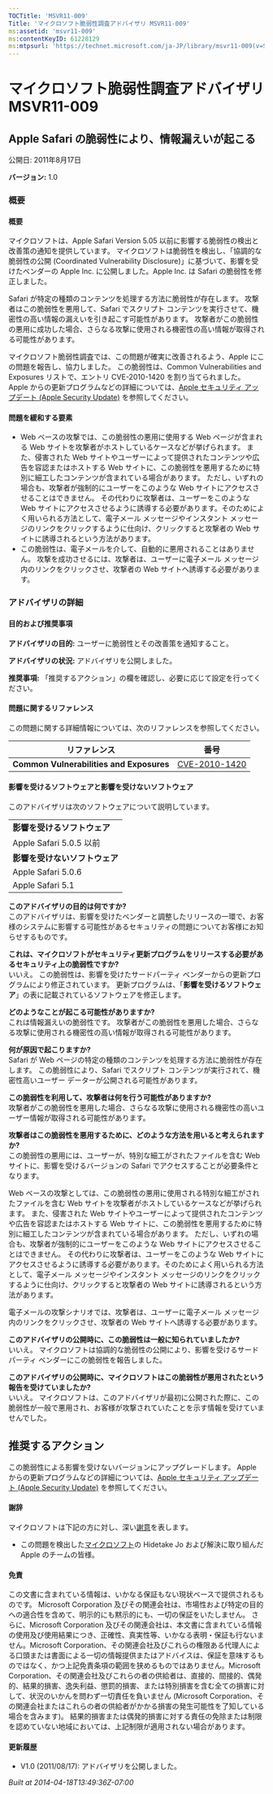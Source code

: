 ```yaml
---
TOCTitle: 'MSVR11-009'
Title: 'マイクロソフト脆弱性調査アドバイザリ MSVR11-009'
ms:assetid: 'msvr11-009'
ms:contentKeyID: 61228129
ms:mtpsurl: 'https://technet.microsoft.com/ja-JP/library/msvr11-009(v=Security.10)'
---
```




マイクロソフト脆弱性調査アドバイザリ MSVR11-009
===============================================

Apple Safari の脆弱性により、情報漏えいが起こる
-----------------------------------------------

公開日: 2011年8月17日

**バージョン:** 1.0

### 概要

#### 概要

マイクロソフトは、Apple Safari Version 5.05 以前に影響する脆弱性の検出と改善策の通知を提供しています。 マイクロソフトは脆弱性を検出し、「協調的な脆弱性の公開 (Coordinated Vulnerability Disclosure)」に基づいて、影響を受けたベンダーの Apple Inc. に公開しました。Apple Inc. は Safari の脆弱性を修正しました。

Safari が特定の種類のコンテンツを処理する方法に脆弱性が存在します。 攻撃者はこの脆弱性を悪用して、Safari でスクリプト コンテンツを実行させて、機密性の高い情報の漏えいを引き起こす可能性があります。 攻撃者がこの脆弱性の悪用に成功した場合、さらなる攻撃に使用される機密性の高い情報が取得される可能性があります。

マイクロソフト脆弱性調査では、この問題が確実に改善されるよう、Apple にこの問題を報告し、協力しました。 この脆弱性は、Common Vulnerabilities and Exposures リストで、エントリ CVE-2010-1420 を割り当てられました。 Apple からの更新プログラムなどの詳細については、[Apple セキュリティ アップデート (Apple Security Update)](https://support.apple.com/kb/ht1222?viewlocale=ja_jp) を参照してください。

#### 問題を緩和する要素

-   Web ベースの攻撃では、この脆弱性の悪用に使用する Web ページが含まれる Web サイトを攻撃者がホストしているケースなどが挙げられます。 また、侵害された Web サイトやユーザーによって提供されたコンテンツや広告を容認またはホストする Web サイトに、この脆弱性を悪用するために特別に細工したコンテンツが含まれている場合があります。 ただし、いずれの場合も、攻撃者が強制的にユーザーをこのような Web サイトにアクセスさせることはできません。 その代わりに攻撃者は、ユーザーをこのような Web サイトにアクセスさせるように誘導する必要があります。そのためによく用いられる方法として、電子メール メッセージやインスタント メッセージのリンクをクリックするように仕向け、クリックすると攻撃者の Web サイトに誘導されるという方法があります。
-   この脆弱性は、電子メールを介して、自動的に悪用されることはありません。 攻撃を成功させるには、攻撃者は、ユーザーに電子メール メッセージ内のリンクをクリックさせ、攻撃者の Web サイトへ誘導する必要があります。

### アドバイザリの詳細

#### 目的および推奨事項

**アドバイザリの目的:** ユーザーに脆弱性とその改善策を通知すること。

**アドバイザリの状況:** アドバイザリを公開しました。

**推奨事項:** 「推奨するアクション」の欄を確認し、必要に応じて設定を行ってください。

#### 問題に関するリファレンス

この問題に関する詳細情報については、次のリファレンスを参照してください。

| リファレンス                             | 番号                                                                             |
|------------------------------------------|----------------------------------------------------------------------------------|
| **Common Vulnerabilities and Exposures** | [CVE-2010-1420](https://www.cve.mitre.org/cgi-bin/cvename.cgi?name=cve-2010-1420) |

#### 影響を受けるソフトウェアと影響を受けないソフトウェア

このアドバイザリは次のソフトウェアについて説明しています。

|                            |
|----------------------------|
| **影響を受けるソフトウェア**   |
| Apple Safari 5.0.5 以前    |
| **影響を受けないソフトウェア** |
| Apple Safari 5.0.6         |
| Apple Safari 5.1           |

**このアドバイザリの目的は何ですか?**  
このアドバイザリは、影響を受けたベンダーと調整したリリースの一環で、お客様のシステムに影響する可能性があるセキュリティの問題についてお客様にお知らせするものです。

**これは、マイクロソフトがセキュリティ更新プログラムをリリースする必要があるセキュリティ上の脆弱性ですか?**  
いいえ。 この脆弱性は、影響を受けたサードパーティ ベンダーからの更新プログラムにより修正されています。 更新プログラムは、「**影響を受けるソフトウェア**」の表に記載されているソフトウェアを修正します。

**どのようなことが起こる可能性がありますか?**  
これは情報漏えいの脆弱性です。 攻撃者がこの脆弱性を悪用した場合、さらなる攻撃に使用される機密性の高い情報が取得される可能性があります。

**何が原因で起こりますか?**  
Safari が Web ページの特定の種類のコンテンツを処理する方法に脆弱性が存在します。 この脆弱性により、Safari でスクリプト コンテンツが実行されて、機密性高いユーザー データーが公開される可能性があります。

**この脆弱性を利用して、攻撃者は何を行う可能性がありますか?**  
攻撃者がこの脆弱性を悪用した場合、さらなる攻撃に使用される機密性の高いユーザー情報が取得される可能性があります。

**攻撃者はこの脆弱性を悪用するために、どのような方法を用いると考えられますか?**  
この脆弱性の悪用には、ユーザーが、特別な細工がされたファイルを含む Web サイトに、影響を受けるバージョンの Safari でアクセスすることが必要条件となります。

Web ベースの攻撃としては、この脆弱性の悪用に使用される特別な細工がされたファイルを含む Web サイトを攻撃者がホストしているケースなどが挙げられます。 また、侵害された Web サイトやユーザーによって提供されたコンテンツや広告を容認またはホストする Web サイトに、この脆弱性を悪用するために特別に細工したコンテンツが含まれている場合があります。 ただし、いずれの場合も、攻撃者が強制的にユーザーをこのような Web サイトにアクセスさせることはできません。 その代わりに攻撃者は、ユーザーをこのような Web サイトにアクセスさせるように誘導する必要があります。そのためによく用いられる方法として、電子メール メッセージやインスタント メッセージのリンクをクリックするように仕向け、クリックすると攻撃者の Web サイトに誘導されるという方法があります。

電子メールの攻撃シナリオでは、攻撃者は、ユーザーに電子メール メッセージ内のリンクをクリックさせ、攻撃者の Web サイトへ誘導する必要があります。

**このアドバイザリの公開時に、この脆弱性は一般に知られていましたか?**  
いいえ。 マイクロソフトは協調的な脆弱性の公開により、影響を受けるサードパーティ ベンダーにこの脆弱性を報告しました。

**このアドバイザリの公開時に、マイクロソフトはこの脆弱性が悪用されたという報告を受けていましたか?**  
いいえ。 マイクロソフトは、このアドバイザリが最初に公開された際に、この脆弱性が一般で悪用され、お客様が攻撃されていたことを示す情報を受けていませんでした。

推奨するアクション
------------------

 
この脆弱性による影響を受けないバージョンにアップグレードします。 Apple からの更新プログラムなどの詳細については、[Apple セキュリティ アップデート (Apple Security Update)](https://support.apple.com/kb/ht1222?viewlocale=ja_jp) を参照してください。

#### 謝辞

マイクロソフトは下記の方に対し、深い[謝意](https://technet.microsoft.com/security/bulletin/policy)を表します。

-   この問題を検出した[マイクロソフト](https://www.microsoft.com/)の Hidetake Jo および解決に取り組んだ Apple のチームの皆様。

#### 免責

この文書に含まれている情報は、いかなる保証もない現状ベースで提供されるものです。 Microsoft Corporation 及びその関連会社は、市場性および特定の目的への適合性を含めて、明示的にも黙示的にも、一切の保証をいたしません。 さらに、Microsoft Corporation 及びその関連会社は、本文書に含まれている情報の使用及び使用結果につき、正確性、真実性等、いかなる表明・保証も行ないません。Microsoft Corporation、その関連会社及びこれらの権限ある代理人による口頭または書面による一切の情報提供またはアドバイスは、保証を意味するものではなく、かつ上記免責条項の範囲を狭めるものではありません。Microsoft Corporation、その関連会社及びこれらの者の供給者は、直接的、間接的、偶発的、結果的損害、逸失利益、懲罰的損害、または特別損害を含む全ての損害に対して、状況のいかんを問わず一切責任を負いません (Microsoft Corporation、その関連会社またはこれらの者の供給者がかかる損害の発生可能性を了知している場合を含みます)。 結果的損害または偶発的損害に対する責任の免除または制限を認めていない地域においては、上記制限が適用されない場合があります。

#### 更新履歴

-   V1.0 (2011/08/17): アドバイザリを公開しました。

*Built at 2014-04-18T13:49:36Z-07:00*
